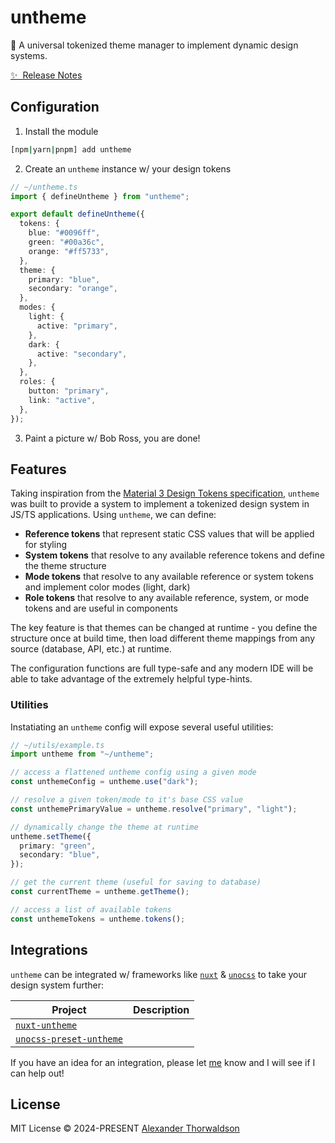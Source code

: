 # untheme

🎨 A universal tokenized theme manager to implement dynamic design systems.

[✨ &nbsp;Release Notes](/CHANGELOG.md)

## Configuration

1. Install the module

```bash
[npm|yarn|pnpm] add untheme
```

2. Create an `untheme` instance w/ your design tokens

```ts
// ~/untheme.ts
import { defineUntheme } from "untheme";

export default defineUntheme({
  tokens: {
    blue: "#0096ff",
    green: "#00a36c",
    orange: "#ff5733",
  },
  theme: {
    primary: "blue",
    secondary: "orange",
  },
  modes: {
    light: {
      active: "primary",
    },
    dark: {
      active: "secondary",
    },
  },
  roles: {
    button: "primary",
    link: "active",
  },
});
```

3. Paint a picture w/ Bob Ross, you are done!

## Features

Taking inspiration from the [Material 3 Design Tokens specification](https://m3.material.io/foundations/design-tokens/overview), `untheme` was built to provide a system to implement a tokenized design system in JS/TS applications. Using `untheme`, we can define:

- **Reference tokens** that represent static CSS values that will be applied for styling
- **System tokens** that resolve to any available reference tokens and define the theme structure
- **Mode tokens** that resolve to any available reference or system tokens and implement color modes (light, dark)
- **Role tokens** that resolve to any available reference, system, or mode tokens and are useful in components

The key feature is that themes can be changed at runtime - you define the structure once at build time, then load different theme mappings from any source (database, API, etc.) at runtime.

The configuration functions are full type-safe and any modern IDE will be able to take advantage of the extremely helpful type-hints.

### Utilities

Instatiating an `untheme` config will expose several useful utilities:

```ts
// ~/utils/example.ts
import untheme from "~/untheme";

// access a flattened untheme config using a given mode
const unthemeConfig = untheme.use("dark");

// resolve a given token/mode to it's base CSS value
const unthemePrimaryValue = untheme.resolve("primary", "light");

// dynamically change the theme at runtime
untheme.setTheme({
  primary: "green",
  secondary: "blue",
});

// get the current theme (useful for saving to database)
const currentTheme = untheme.getTheme();

// access a list of available tokens
const unthemeTokens = untheme.tokens();
```

## Integrations

`untheme` can be integrated w/ frameworks like [`nuxt`](https://nuxt.com) & [`unocss`](https://unocss.dev) to take your design system further:

| Project                                                   | Description |
| --------------------------------------------------------- | ----------- |
| [`nuxt-untheme`](https://github.com/zoobzio/nuxt-untheme) |             |
| [`unocss-preset-untheme`](https://github.com/zoobzio/)    |             |

If you have an idea for an integration, please let [me](https://github.com/zoobzio) know and I will see if I can help out!

## License

MIT License &copy; 2024-PRESENT [Alexander Thorwaldson](https://github.com/zoobzio)
